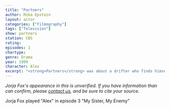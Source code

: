 ```yaml
---
title: "Partners"
author: Mika Epstein
layout: actor
categories: ["Filmography"]
tags: ["Television"]
show: partners
station: CBS
rating: 
episodes: 1
chartype: 
genre: Drama
year: 1999
character: Alex
excerpt: "<strong>Partners</strong> was about a drifter who finds himself caught in the middle of an international crime caper after stealing a briefcase."
---
```


_Jorja Fox's appearance in this is unverified. If you have information than can confirm, please [contact us](http://jorjafox.net/contact/), and be sure to cite your source._

Jorja Fox played "Alex" in episode 3 "My Sister, My Enemy"